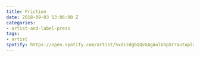 ```yaml
---
title: Friction
date: 2018-09-03 13:06:00 Z
categories:
- artist-and-label-press
tags:
- artist
spotify: https://open.spotify.com/artist/5xdizdgbQQvGAgAolGhpXr?autoplay=true&v=A
---
```


